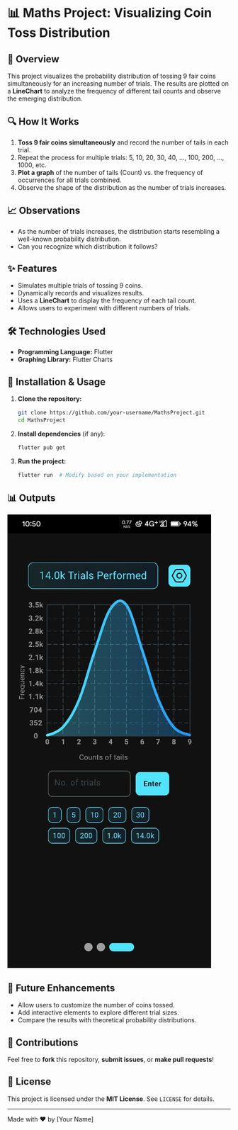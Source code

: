 # 📊 Maths Project: Visualizing Coin Toss Distribution

## 📌 Overview
This project visualizes the probability distribution of tossing 9 fair coins simultaneously for an increasing number of trials. The results are plotted on a **LineChart** to analyze the frequency of different tail counts and observe the emerging distribution.

## 🔍 How It Works
1. **Toss 9 fair coins simultaneously** and record the number of tails in each trial.
2. Repeat the process for multiple trials: 5, 10, 20, 30, 40, ..., 100, 200, ..., 1000, etc.
3. **Plot a graph** of the number of tails (Count) vs. the frequency of occurrences for all trials combined.
4. Observe the shape of the distribution as the number of trials increases.

## 📈 Observations
- As the number of trials increases, the distribution starts resembling a well-known probability distribution.
- Can you recognize which distribution it follows?

## ✨ Features
- Simulates multiple trials of tossing 9 coins.
- Dynamically records and visualizes results.
- Uses a **LineChart** to display the frequency of each tail count.
- Allows users to experiment with different numbers of trials.

## 🛠 Technologies Used
- **Programming Language:** Flutter
- **Graphing Library:** Flutter Charts

## 🚀 Installation & Usage
1. **Clone the repository:**
   ```sh
   git clone https://github.com/your-username/MathsProject.git
   cd MathsProject
   ```
2. **Install dependencies** (if any):
   ```sh
   flutter pub get
   ```
3. **Run the project:**
   ```sh
   flutter run  # Modify based on your implementation
   ```

## 📊 Outputs
![Alt Text](/assets/images/op6.jpg)


## 🔮 Future Enhancements
- Allow users to customize the number of coins tossed.
- Add interactive elements to explore different trial sizes.
- Compare the results with theoretical probability distributions.

## 🤝 Contributions
Feel free to **fork** this repository, **submit issues**, or **make pull requests**!

## 📜 License
This project is licensed under the **MIT License**. See `LICENSE` for details.

---
Made with ❤️ by [Your Name]

